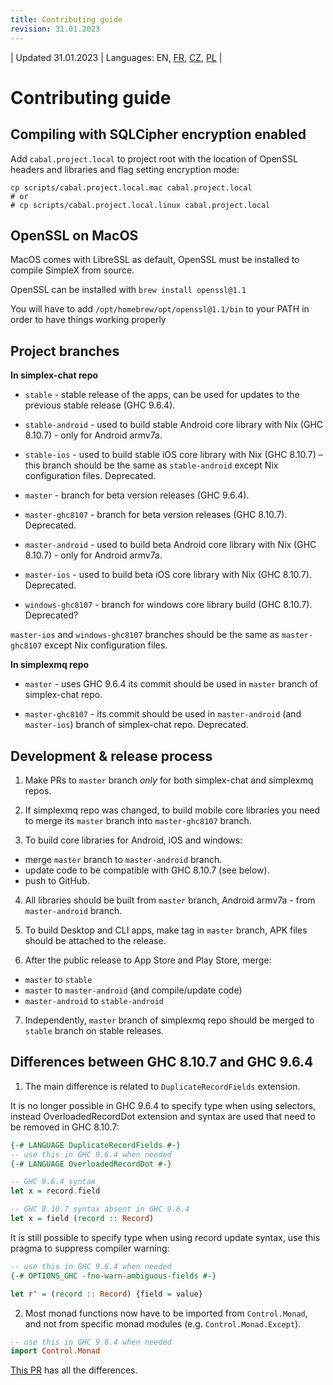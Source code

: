 ```yaml
---
title: Contributing guide
revision: 31.01.2023
---
```


| Updated 31.01.2023 | Languages: EN, [FR](/docs/lang/fr/CONTRIBUTING.md), [CZ](/docs/lang/cs/CONTRIBUTING.md), [PL](/docs/lang/pl/CONTRIBUTING.md) |

# Contributing guide

## Compiling with SQLCipher encryption enabled

Add `cabal.project.local` to project root with the location of OpenSSL headers and libraries and flag setting encryption mode:

```
cp scripts/cabal.project.local.mac cabal.project.local
# or
# cp scripts/cabal.project.local.linux cabal.project.local
```

## OpenSSL on MacOS

MacOS comes with LibreSSL as default, OpenSSL must be installed to compile SimpleX from source.

OpenSSL can be installed with `brew install openssl@1.1`

You will have to add `/opt/homebrew/opt/openssl@1.1/bin` to your PATH in order to have things working properly


## Project branches

**In simplex-chat repo**

- `stable` - stable release of the apps, can be used for updates to the previous stable release (GHC 9.6.4).

- `stable-android` - used to build stable Android core library with Nix (GHC 8.10.7) - only for Android armv7a.

- `stable-ios` - used to build stable iOS core library with Nix (GHC 8.10.7) – this branch should be the same as `stable-android` except Nix configuration files. Deprecated.

- `master` - branch for beta version releases (GHC 9.6.4).

- `master-ghc8107` - branch for beta version releases (GHC 8.10.7). Deprecated.

- `master-android` - used to build beta Android core library with Nix (GHC 8.10.7) - only for Android armv7a.

- `master-ios` - used to build beta iOS core library with Nix (GHC 8.10.7). Deprecated.

- `windows-ghc8107` - branch for windows core library build (GHC 8.10.7). Deprecated?

`master-ios` and `windows-ghc8107` branches should be the same as `master-ghc8107` except Nix configuration files.

**In simplexmq repo**

- `master` - uses GHC 9.6.4 its commit should be used in `master` branch of simplex-chat repo.

- `master-ghc8107` - its commit should be used in `master-android` (and `master-ios`) branch of simplex-chat repo. Deprecated.

## Development & release process

1. Make PRs to `master` branch _only_ for both simplex-chat and simplexmq repos.

2. If simplexmq repo was changed, to build mobile core libraries you need to merge its `master` branch into `master-ghc8107` branch.

3. To build core libraries for Android, iOS and windows:
- merge `master` branch to `master-android` branch.
- update code to be compatible with GHC 8.10.7 (see below).
- push to GitHub.

4. All libraries should be built from `master` branch, Android armv7a - from `master-android` branch.

5. To build Desktop and CLI apps, make tag in `master` branch, APK files should be attached to the release.

6. After the public release to App Store and Play Store, merge:
- `master` to `stable`
- `master` to `master-android` (and compile/update code)
- `master-android` to `stable-android`

7. Independently, `master` branch of simplexmq repo should be merged to `stable` branch on stable releases.


## Differences between GHC 8.10.7 and GHC 9.6.4

1. The main difference is related to `DuplicateRecordFields` extension.

It is no longer possible in GHC 9.6.4 to specify type when using selectors, instead OverloadedRecordDot extension and syntax are used that need to be removed in GHC 8.10.7:

```haskell
{-# LANGUAGE DuplicateRecordFields #-}
-- use this in GHC 9.6.4 when needed
{-# LANGUAGE OverloadedRecordDot #-}

-- GHC 9.6.4 syntax
let x = record.field

-- GHC 8.10.7 syntax absent in GHC 9.6.4
let x = field (record :: Record)
```

It is still possible to specify type when using record update syntax, use this pragma to suppress compiler warning:

```haskell
-- use this in GHC 9.6.4 when needed
{-# OPTIONS_GHC -fno-warn-ambiguous-fields #-}

let r' = (record :: Record) {field = value}
```

2. Most monad functions now have to be imported from `Control.Monad`, and not from specific monad modules (e.g. `Control.Monad.Except`).

```haskell
-- use this in GHC 9.6.4 when needed
import Control.Monad
```

[This PR](https://github.com/simplex-chat/simplex-chat/pull/2975/files) has all the differences.

